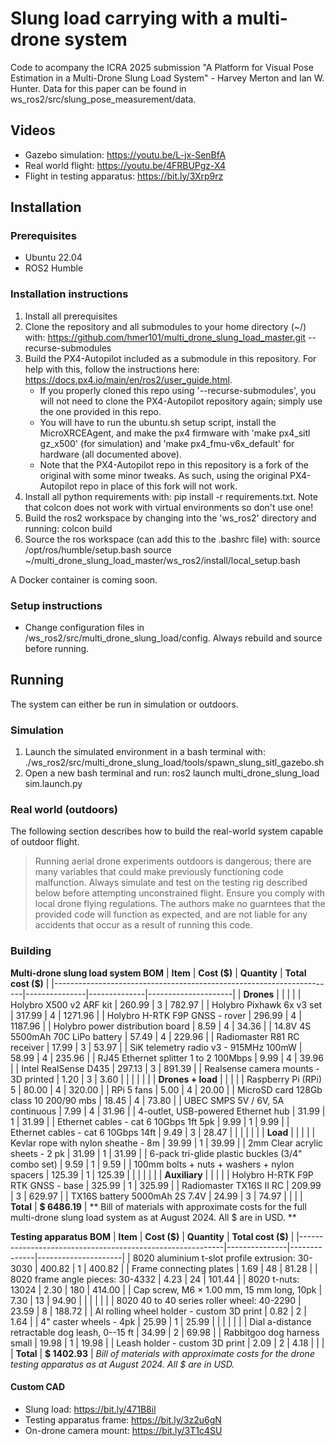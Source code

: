 # Slung load carrying with a multi-drone system

Code to acompany the ICRA 2025 submission "A Platform for Visual Pose Estimation in a Multi-Drone Slung Load System" - Harvey Merton and Ian W. Hunter. Data for this paper can be found in ws_ros2/src/slung_pose_measurement/data.

## Videos
- Gazebo simulation: https://youtu.be/L-jx-SenBfA
- Real world flight: https://youtu.be/4FRBUPgz-X4
- Flight in testing apparatus: https://bit.ly/3Xrp9rz

## Installation
### Prerequisites
- Ubuntu 22.04
- ROS2 Humble

### Installation instructions
1. Install all prerequisites 
2. Clone the repository and all submodules to your home directory (~/) with:
  https://github.com/hmer101/multi_drone_slung_load_master.git --recurse-submodules
3. Build the PX4-Autopilot included as a submodule in this repository. For help with this, follow the instructions here: https://docs.px4.io/main/en/ros2/user_guide.html.
   - If you properly cloned this repo using '--recurse-submodules', you will not need to clone the PX4-Autopilot repository again; simply use the one provided in this repo.
   - You will have to run the ubuntu.sh setup script, install the MicroXRCEAgent, and make the px4 firmware with 'make px4_sitl gz_x500' (for simulation) and 'make px4_fmu-v6x_default' for hardware (all documented above).
   - Note that the PX4-Autopilot repo in this repository is a fork of the original with some minor tweaks. As such, using the original PX4-Autopilot repo in place of this fork will not work.
4. Install all python requirements with:
  pip install -r requirements.txt. Note that colcon does not work with virtual environments so don't use one!
5. Build the ros2 workspace by changing into the 'ws_ros2' directory and running:
  colcon build
6. Source the ros workspace (can add this to the .bashrc file) with:
  source /opt/ros/humble/setup.bash
  source ~/multi_drone_slung_load_master/ws_ros2/install/local_setup.bash 

A Docker container is coming soon. 

### Setup instructions
- Change configuration files in /ws_ros2/src/multi_drone_slung_load/config. Always rebuild and source before running.

## Running 
The system can either be run in simulation or outdoors.

### Simulation
1. Launch the simulated environment in a bash terminal with:
  ./ws_ros2/src/multi_drone_slung_load/tools/spawn_slung_sitl_gazebo.sh
2. Open a new bash terminal and run:
  ros2 launch multi_drone_slung_load sim.launch.py

### Real world (outdoors)
The following section describes how to build the real-world system capable of outdoor flight.

> Running aerial drone experiments outdoors is dangerous; there are many variables that could make previously functioning code malfunction. Always simulate and test on the testing rig described below before attempting unconstrained flight. Ensure you comply with local drone flying regulations. The authors make no guarntees that the provided code will function as expected, and are not liable for any accidents that occur as a result of running this code.


### Building
**Multi-drone slung load system BOM**
| **Item**                                                             | **Cost (\$)** | **Quantity** | **Total cost (\$)** |
|----------------------------------------------------------------------|---------------|--------------|---------------------|
| **Drones**                                                           |               |              |                     |
| Holybro X500 v2 ARF kit                                             | 260.99        | 3            | 782.97              |
| Holybro Pixhawk 6x v3 set                                           | 317.99        | 4            | 1271.96             |
| Holybro H-RTK F9P GNSS - rover                                      | 296.99        | 4            | 1187.96             |
| Holybro power distribution board                                      | 8.59          | 4            | 34.36               |
| $14.8 \text{V}$ 4S $5500 \text{mAh}$ 70C LiPo battery            | 57.49         | 4            | 229.96              |
| Radiomaster R81 RC receiver                                         | 17.99         | 3            | 53.97               |
| SiK telemetry radio v3 - $915 \text{MHz}$ $100 \text{mW}$       | 58.99         | 4            | 235.96              |
| RJ45 Ethernet splitter 1 to 2 $100 \text{Mbps}$                   | 9.99          | 4            | 39.96               |
| Intel RealSense D435                                                | 297.13        | 3            | 891.39              |
| Realsense camera mounts - 3D printed                                 | 1.20          | 3            | 3.60                |
|                                                                    |               |              |                      |
| **Drones + load**                                                   |               |              |                     |
| Raspberry Pi (RPi) 5                                               | 80.00         | 4            | 320.00              |
| RPi 5 fans                                                          | 5.00          | 4            | 20.00               |
| MicroSD card $128 \text{Gb}$ class 10 200/90 mbs                 | 18.45         | 4            | 73.80               |
| UBEC SMPS $5 \text{V}$ / $6 \text{V}$, $5 \text{A}$ continuous    | 7.99          | 4            | 31.96               |
| 4-outlet, USB-powered Ethernet hub                                   | 31.99         | 1            | 31.99               |
| Ethernet cables - cat 6 $10 \text{Gbps}$ $1 \text{ft}$ 5pk       | 9.99          | 1            | 9.99                |
| Ethernet cables - cat 6 $10 \text{Gbps}$ $14 \text{ft}$          | 9.49          | 3            | 28.47               |
|                                                                    |               |              |                      |
| **Load**                                                            |               |              |                     |
| Kevlar rope with nylon sheathe - $8 \text{m}$                     | 39.99         | 1            | 39.99               |
| $2 \text{mm}$ Clear acrylic sheets - 2 pk                          | 31.99         | 1            | 31.99               |
| 6-pack tri-glide plastic buckles (3/4" combo set)                  | 9.59          | 1            | 9.59                |
| $100 \text{mm}$ bolts + nuts + washers + nylon spacers             | 125.39        | 1            | 125.39              |
|                                                                    |               |              |                      |
| **Auxiliary**                                                       |               |              |                     |
| Holybro H-RTK F9P RTK GNSS - base                                   | 325.99        | 1            | 325.99              |
| Radiomaster TX16S II RC                                            | 209.99        | 3            | 629.97              |
| TX16S battery $5000 \text{mAh}$ 2S $7.4 \text{V}$                | 24.99         | 3            | 74.97               |
|                                                                      |               | **Total**    | **\$ 6486.19**      |
** Bill of materials with approximate costs for the full multi-drone slung load system as at August 2024. All $ are in USD. **

**Testing apparatus BOM**
| **Item**                                                   | **Cost (\$)** | **Quantity** | **Total cost (\$)** |
|-----------------------------------------------------------|---------------|--------------|---------------------|
| 8020 aluminium t-slot profile extrusion: 30-3030          | 400.82        | 1            | 400.82              |
| Frame connecting plates                                     | 1.69          | 48           | 81.28               |
| 8020 frame angle pieces: 30-4332                          | 4.23          | 24           | 101.44              |
| 8020 t-nuts: 13024                                        | 2.30          | 180          | 414.00              |
| Cap screw, M6 × 1.00 mm, 15 mm long, 10pk                | 7.30          | 13           | 94.90               |
|                                                           |               |              |                     |
| 8020 40 to 40 series roller wheel: 40-2290               | 23.59         | 8            | 188.72              |
| Al rolling wheel holder - custom 3D print                 | 0.82          | 2            | 1.64                |
| 4" caster wheels - 4pk                                    | 25.99         | 1            | 25.99               |
|                                                           |               |              |                     |
| Dial a-distance retractable dog leash, 0--15 ft           | 34.99         | 2            | 69.98               |
| Rabbitgoo dog harness small                                | 19.98         | 1            | 19.98               |
| Leash holder - custom 3D print                             | 2.09          | 2            | 4.18                |
|                                                           |               | **Total**    | **\$ 1402.93**      |
*Bill of materials with approximate costs for the drone testing apparatus as at August 2024. All $ are in USD.*

#### Custom CAD
- Slung load: https://bit.ly/471B8il
- Testing apparatus frame: https://bit.ly/3z2u6gN
- On-drone camera mount: https://bit.ly/3T1c4SU
